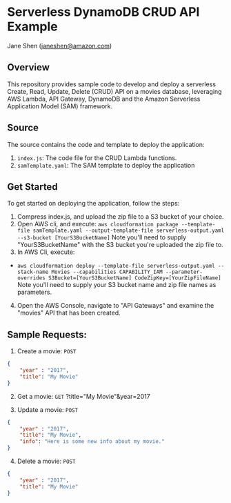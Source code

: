 # Serverless DynamoDB CRUD API Example

Jane Shen (janeshen@amazon.com)

## Overview

This repository provides sample code to develop and deploy a serverless Create, Read, Update, Delete (CRUD) API on a movies database, leveraging AWS Lambda, API Gateway, DynamoDB and the Amazon Serverless Application Model (SAM) framework. 

## Source
The source contains the code and template to deploy the application:

1. `index.js`: The code file for the CRUD Lambda functions.
2. `samTemplate.yaml`: The SAM template to deploy the application

## Get Started
To get started on deploying the application, follow the steps:
1. Compress index.js, and upload the zip file to a S3 bucket of your choice.
2. Open AWS cli, and execute:
`aws cloudformation package --template-file samTemplate.yaml --output-template-file serverless-output.yaml --s3-bucket [YourS3BucketName]`
Note you'll need to supply "YourS3BucketName" with the S3 bucket you're uploaded the zip file to.
3. In AWS Cli, execute:
- `aws cloudformation deploy --template-file serverless-output.yaml --stack-name Movies --capabilities CAPABILITY_IAM --parameter-overrides S3Bucket=[YourS3BucketName] CodeZipKey=[YourZipFileName]`
Note you'll need to supply your S3 bucket name and zip file names as parameters.
4. Open the AWS Console, navigate to "API Gateways" and examine the "movies" API that has been created.

## Sample Requests:
1. Create a movie:
`POST`

```json
{
    "year" : "2017",
    "title": "My Movie"
}
```

2. Get a movie:
`GET`
?title="My Movie"&year=2017

3. Update a movie:
`POST`
```json
{
    "year" : "2017",
    "title": "My Movie",
    "info": "Here is some new info about my movie."
}

```

4. Delete a movie:
`POST`
```json
{
    "year" : "2017",
    "title": "My Movie"
}
```

